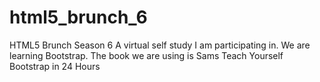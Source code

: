 # html5_brunch_6
HTML5 Brunch Season 6
A virtual self study I am participating in. We are learning Bootstrap.  The book we are using is Sams Teach Yourself Bootstrap in
24 Hours
